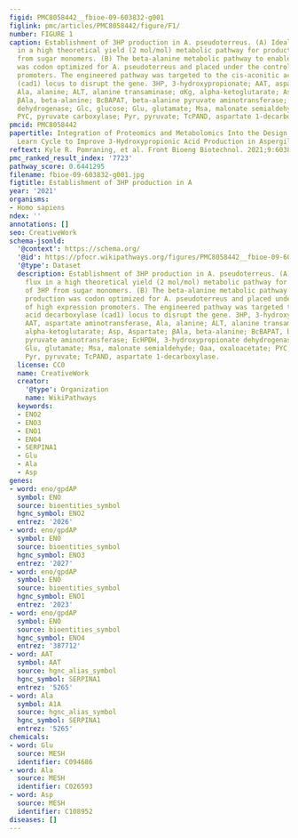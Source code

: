 ```yaml
---
figid: PMC8058442__fbioe-09-603832-g001
figlink: pmc/articles/PMC8058442/figure/F1/
number: FIGURE 1
caption: Establishment of 3HP production in A. pseudoterreus. (A) Ideal carbon flux
  in a high theoretical yield (2 mol/mol) metabolic pathway for production of 3HP
  from sugar monomers. (B) The beta-alanine metabolic pathway to enable 3HP production
  was codon optimized for A. pseudoterreus and placed under the control of high expression
  promoters. The engineered pathway was targeted to the cis-aconitic acid decarboxylase
  (cad1) locus to disrupt the gene. 3HP, 3-hydroxypropionate; AAT, aspartate aminotransferase,
  Ala, alanine; ALT, alanine transaminase; αKg, alpha-ketoglutarate; Asp, Aspartate;
  βAla, beta-alanine; BcBAPAT, beta-alanine pyruvate aminotransferase; EcHPDH, 3-hydroxypropionate
  dehydrogenase; Glc, glucose; Glu, glutamate; Msa, malonate semialdehyde; Oaa, oxaloacetate;
  PYC, pyruvate carboxylase; Pyr, pyruvate; TcPAND, aspartate 1-decarboxylase.
pmcid: PMC8058442
papertitle: Integration of Proteomics and Metabolomics Into the Design, Build, Test,
  Learn Cycle to Improve 3-Hydroxypropionic Acid Production in Aspergillus pseudoterreus.
reftext: Kyle R. Pomraning, et al. Front Bioeng Biotechnol. 2021;9:603832.
pmc_ranked_result_index: '7723'
pathway_score: 0.6441295
filename: fbioe-09-603832-g001.jpg
figtitle: Establishment of 3HP production in A
year: '2021'
organisms:
- Homo sapiens
ndex: ''
annotations: []
seo: CreativeWork
schema-jsonld:
  '@context': https://schema.org/
  '@id': https://pfocr.wikipathways.org/figures/PMC8058442__fbioe-09-603832-g001.html
  '@type': Dataset
  description: Establishment of 3HP production in A. pseudoterreus. (A) Ideal carbon
    flux in a high theoretical yield (2 mol/mol) metabolic pathway for production
    of 3HP from sugar monomers. (B) The beta-alanine metabolic pathway to enable 3HP
    production was codon optimized for A. pseudoterreus and placed under the control
    of high expression promoters. The engineered pathway was targeted to the cis-aconitic
    acid decarboxylase (cad1) locus to disrupt the gene. 3HP, 3-hydroxypropionate;
    AAT, aspartate aminotransferase, Ala, alanine; ALT, alanine transaminase; αKg,
    alpha-ketoglutarate; Asp, Aspartate; βAla, beta-alanine; BcBAPAT, beta-alanine
    pyruvate aminotransferase; EcHPDH, 3-hydroxypropionate dehydrogenase; Glc, glucose;
    Glu, glutamate; Msa, malonate semialdehyde; Oaa, oxaloacetate; PYC, pyruvate carboxylase;
    Pyr, pyruvate; TcPAND, aspartate 1-decarboxylase.
  license: CC0
  name: CreativeWork
  creator:
    '@type': Organization
    name: WikiPathways
  keywords:
  - ENO2
  - ENO3
  - ENO1
  - ENO4
  - SERPINA1
  - Glu
  - Ala
  - Asp
genes:
- word: eno/gpdAP
  symbol: ENO
  source: bioentities_symbol
  hgnc_symbol: ENO2
  entrez: '2026'
- word: eno/gpdAP
  symbol: ENO
  source: bioentities_symbol
  hgnc_symbol: ENO3
  entrez: '2027'
- word: eno/gpdAP
  symbol: ENO
  source: bioentities_symbol
  hgnc_symbol: ENO1
  entrez: '2023'
- word: eno/gpdAP
  symbol: ENO
  source: bioentities_symbol
  hgnc_symbol: ENO4
  entrez: '387712'
- word: AAT
  symbol: AAT
  source: hgnc_alias_symbol
  hgnc_symbol: SERPINA1
  entrez: '5265'
- word: Ala
  symbol: A1A
  source: hgnc_alias_symbol
  hgnc_symbol: SERPINA1
  entrez: '5265'
chemicals:
- word: Glu
  source: MESH
  identifier: C094686
- word: Ala
  source: MESH
  identifier: C026593
- word: Asp
  source: MESH
  identifier: C108952
diseases: []
---
```

